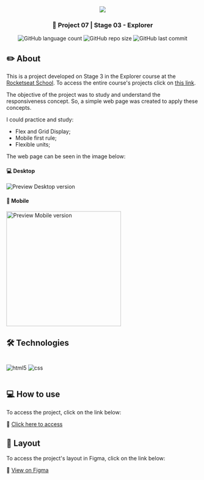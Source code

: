 <div align="center">
   <img src="https://www.rocketseat.com.br/assets/logos/explorer.svg" />
</div>

<h3 align="center">🚀 Project 07 | Stage 03 - Explorer</h3>

<div align="center">
  <img alt="GitHub language count" src="https://img.shields.io/github/languages/count/jeadamek/responsive-example">

  <img alt="GitHub repo size" src="https://img.shields.io/github/repo-size/jeadamek/responsive-example">
  
  <img alt="GitHub last commit" src="https://img.shields.io/github/last-commit/jeadamek/responsive-example?color=%231280BF">
  
 <!-- <a href="https://jeadamek.github.io/responsive-exemple/"> ▶️ Project's Deploy </a> -->
</div>   

## ✏️ About

This is a project developed on Stage 3 in the Explorer course at the [Rocketseat School](https://www.rocketseat.com.br/). To access the entire course's projects click on [this link](https://github.com/jeadamek/explorer-rocketseat).

The objective of the project was to study and understand the responsiveness concept. So, a simple web page was created to apply these concepts.

I could practice and study:

- Flex and Grid Display;
- Mobile first rule;
- Flexible units;


The web page can be seen in the image below:

#### 💻 Desktop

![Preview Desktop version](https://user-images.githubusercontent.com/78454317/192172393-145f241d-97ad-4dee-9e1a-654d71967b35.png)



#### 📱 Mobile

<img width="300px" src="https://user-images.githubusercontent.com/78454317/192172411-daa5de88-d566-4367-ae50-00f29c93f887.png" alt="Preview Mobile version" />

<br/>

## 🛠️ Technologies

<div style="display: inline_block"><br/>
  <img align="center" alt="html5" src="https://img.shields.io/badge/HTML5-E34F26?style=for-the-badge&logo=html5&logoColor=white" />
  <img align="center" alt="css" src="https://img.shields.io/badge/CSS3-1572B6?style=for-the-badge&logo=css3&logoColor=white" />
</div><br/>


## 💻 How to use

To access the project, click on the link below:

🔗 [Click here to access](https://jeadamek.github.io/responsive-example/)


## 🎨 Layout

To access the project's layout in Figma, click on the link below:

🔗 [View on Figma](https://www.figma.com/file/Epk3eJoQqGtrruEzBYcuy7/Explorer-Stage-03-Projeto-02-(Copy)?node-id=203%3A412)


